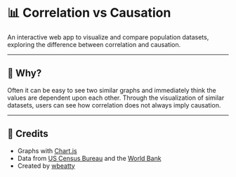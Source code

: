 # 📊 Correlation vs Causation

An interactive web app to visualize and compare population datasets, exploring the difference between correlation and causation.

---

## 🤔 Why?

Often it can be easy to see two similar graphs and immediately think the values are dependent upon each other. Through the visualization of similar datasets, users can see how correlation does not always imply causation.

---

## 🙏 Credits

- Graphs with [Chart.js](https://www.chartjs.org/)
- Data from [US Census Bureau](https://www.census.gov/) and the [World Bank](https://www.worldbank.org/ext/en/home)
- Created by [wbeatty](https://github.com/wbeatty)
